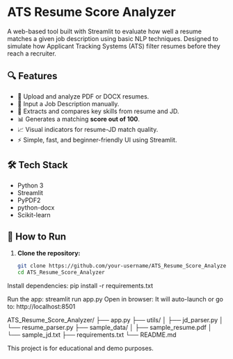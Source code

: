 # ATS Resume Score Analyzer

A web-based tool built with Streamlit to evaluate how well a resume matches a given job description using basic NLP techniques. Designed to simulate how Applicant Tracking Systems (ATS) filter resumes before they reach a recruiter.

## 🔍 Features

- 📄 Upload and analyze PDF or DOCX resumes.
- 📑 Input a Job Description manually.
- 🧠 Extracts and compares key skills from resume and JD.
- 📊 Generates a matching **score out of 100**.
- 📈 Visual indicators for resume-JD match quality.
- ⚡ Simple, fast, and beginner-friendly UI using Streamlit.

## 🛠️ Tech Stack

- Python 3
- Streamlit
- PyPDF2
- python-docx
- Scikit-learn

## 🚀 How to Run

1. **Clone the repository:**
   ```bash
   git clone https://github.com/your-username/ATS_Resume_Score_Analyzer.git
   cd ATS_Resume_Score_Analyzer


Install dependencies:  pip install -r requirements.txt

Run the app:  streamlit run app.py
Open in browser:
It will auto-launch or go to: http://localhost:8501



ATS_Resume_Score_Analyzer/
├── app.py
├── utils/
│   ├── jd_parser.py
│   └── resume_parser.py
├── sample_data/
│   ├── sample_resume.pdf
│   └── sample_jd.txt
├── requirements.txt
└── README.md

This project is for educational and demo purposes.
